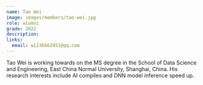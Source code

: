 ```yaml
---
name: Tao Wei
image: images/members/tao-wei.jpg
role: alumni
grade: 2022
description:
links:
  email: w1136862851@qq.com
---
```


Tao Wei is working towards on the MS degree in the School of Data Science and Engineering, East China Normal University, Shanghai, China.
His research interests include AI compiles and DNN model inference speed up.
